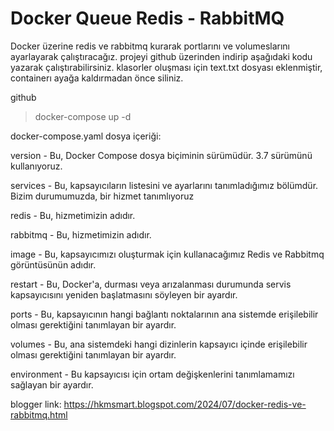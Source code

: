 # Docker Queue Redis - RabbitMQ
 
Docker üzerine redis ve rabbitmq kurarak portlarını ve volumeslarını ayarlayarak çalıştıracağız.
projeyi github üzerinden indirip aşağıdaki kodu yazarak çalıştırabilirsiniz.
klasorler oluşması için text.txt dosyası eklenmiştir, containerı ayağa kaldırmadan önce siliniz.

github

>    docker-compose up -d


docker-compose.yaml dosya içeriği:

version  - Bu, Docker Compose dosya biçiminin sürümüdür. 3.7 sürümünü kullanıyoruz.

services  - Bu, kapsayıcıların listesini ve ayarlarını tanımladığımız bölümdür. Bizim durumumuzda, bir hizmet tanımlıyoruz 

redis  - Bu, hizmetimizin adıdır.

rabbitmq  - Bu, hizmetimizin adıdır.

image  - Bu, kapsayıcımızı oluşturmak için kullanacağımız Redis ve Rabbitmq görüntüsünün adıdır.

restart  - Bu, Docker'a, durması veya arızalanması durumunda servis kapsayıcısını yeniden başlatmasını söyleyen bir ayardır.

ports  - Bu, kapsayıcının hangi bağlantı noktalarının ana sistemde erişilebilir olması gerektiğini tanımlayan bir ayardır. 

volumes  - Bu, ana sistemdeki hangi dizinlerin kapsayıcı içinde erişilebilir olması gerektiğini tanımlayan bir ayardır. 

environment  - Bu kapsayıcısı için ortam değişkenlerini tanımlamamızı sağlayan bir ayardır. 

blogger link: https://hkmsmart.blogspot.com/2024/07/docker-redis-ve-rabbitmq.html
